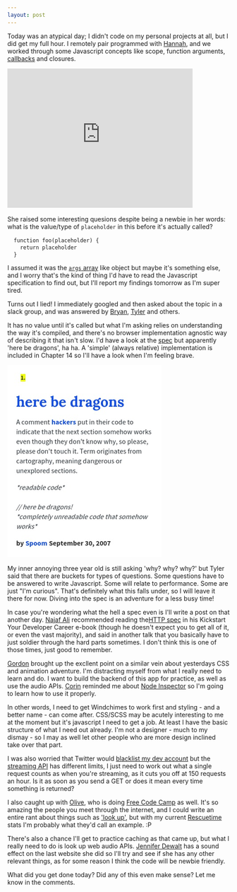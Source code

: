```yaml
---
layout: post
---
```


Today was an atypical day; I didn't code on my personal projects at all, but I did get my full hour. I remotely pair programmed with [Hannah](https://twitter.com/hannahedrosa), and we worked through some Javascript concepts like scope, function arguments, [callbacks](https://www.youtube.com/watch?v=x0vEMDDmzS0) and closures.

<iframe width="420" height="315" src="https://www.youtube.com/embed/x0vEMDDmzS0" frameborder="0" allowfullscreen></iframe>

She raised some interesting quesions despite being a newbie in her words: what is the value/type of `placeholder` in this before it's actually called?

```
  function foo(placeholder) {
    return placeholder
  }

```
I assumed it was the [`args` array](https://developer.mozilla.org/en-US/docs/Web/JavaScript/Reference/Functions/arguments) like object but maybe it's something else, and I worry that's the kind of thing I'd have to read the Javascript specification to find out, but I'll report my findings tomorrow as I'm super tired.

Turns out I lied! I immediately googled and then asked about the topic in a slack group, and was answered by [Bryan](https://twitter.com/nebrius?lang=en), [Tyler](https://twitter.com/tbreisacher) and others.

It has no value until it's called but what I'm asking relies on understanding the way it's compiled, and there's no browser implementation agnostic way of describing it that isn't slow. I'd have a look at the [spec](http://www.ecma-international.org/ecma-262/6.0/) but apparently 'here be dragons', ha ha. A 'simple' (always relative) implementation is included in Chapter 14 so I'll have a look when I'm feeling brave.

![here be dragons explanation](../img/dragons.jpg)

My inner annoying three year old is still asking 'why? why? why?' but Tyler said that there are buckets for types of questions. Some questions have to be answered to write Javascript. Some will relate to performance. Some are just "I'm curious". That's definitely what this falls under, so I will leave it there for now. Diving into the spec is an adventure for a less busy time!

In case you're wondering what the hell a spec even is I'll write a post on that another day. [Najaf Ali](https://www.happybearsoftware.com/) recommended reading the[HTTP spec](http://tools.ietf.org/html/rfc2616) in his Kickstart Your Developer Career e-book (though he doesn't expect you to get all of it, or even the vast majority), and said in another talk that you basically have to just soldier through the hard parts sometimes. I don't think this is one of those times, just good to remember.

[Gordon](http://featherwax.com/) brought up the excllent point on a similar vein about yesterdays CSS and animation adventure. I'm distracting myself from what I really need to learn and do. I want to build the backend of this app for practice, as well as use the audio APIs. [Corin](http://www.infratxt.co/) reminded me about [Node Inspector](https://github.com/node-inspector/node-inspector) so I'm going to learn how to use it properly.

In other words, I need to get Windchimes to work first and styling - and a better name - can come after. CSS/SCSS may be acutely interesting to me at the moment but it's javascript I need to get a job. At least I have the basic structure of what I need out already. I'm not a designer - much to my dismay - so I may as well let other people who are more design inclined take over that part.

I was also worried that Twitter would [blacklist my dev account](https://dev.twitter.com/rest/public/rate-limiting) but the [streaming API](https://dev.twitter.com/streaming/overview) has different limits, I just need to work out what a single request counts as when you're streaming, as it cuts you off at 150 requests an hour. Is it as soon as you send a GET or does it mean every time something is returned?

I also caught up with [Olive](https://twitter.com/blackolive15), who is doing [Free Code Camp](http://www.freecodecamp.com/) as well. It's so amazing the people you meet through the internet, and I could write an entire rant about things such as ['look up'](https://www.youtube.com/watch?v=Z7dLU6fk9QY), but with my current [Rescuetime](https://www.rescuetime.com) stats I'm probably what they'd call an example. :P

There's also a chance I'll get to practice caching as that came up, but what I really need to do is look up web audio APIs. [Jennifer Dewalt](http://jenniferdewalt.com/) has a sound effect on the last website she did so I'll try and see if she has any other relevant things, as for some reason I think the code will be newbie friendly.

What did you get done today? Did any of this even make sense? Let me know in the comments.
